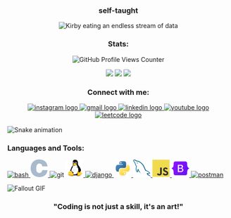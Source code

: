 <h3 align="center">self-taught</h3>

<p align="center">
  <img src="https://i.pinimg.com/originals/a5/d1/f6/a5d1f61e89bdce061817723044f8a757.gif" alt="Kirby eating an endless stream of data" width="300" />
</p>

<h3 align="center">Stats:</h3>

<p align="center">
  <img src="https://komarev.com/ghpvc/?username=yamilobt8&color=blueviolet" alt="GitHub Profile Views Counter" />
</p>

<div align="center">
  <img width="48%" src="https://github-readme-stats.vercel.app/api?username=yamilobt8&show_icons=true&theme=radical&hide_border=true&v=11"/>
  <img width="51%" src="https://github-readme-streak-stats.herokuapp.com/?user=yamilobt8&theme=radical&hide_border=true&v=11"/>
  <img width="45%" src="https://github-readme-stats.vercel.app/api/top-langs/?username=yamilobt8&layout=compact&hide_border=true&bg_color=0d1117&title_color=ff61af&text_color=c3e8fc&icon_color=c3e8fc&theme=radical&v=11"/>
</div>

<h3 align="center">Connect with me:</h3>
<div align="center">
  <a href="https://www.instagram.com/yamilobt_8/" target="_blank">
    <img src="https://img.shields.io/static/v1?message=Instagram&logo=instagram&label=&color=E4405F&logoColor=white&labelColor=&style=for-the-badge" height="35" alt="instagram logo"  />
  </a>
  <a href="mailto:yamilo12345678910@gmail.com" target="_blank">
    <img src="https://img.shields.io/static/v1?message=Gmail&logo=gmail&label=&color=D14836&logoColor=white&labelColor=&style=for-the-badge" height="35" alt="gmail logo"  />
  </a>
  <a href="https://www.linkedin.com/in/khalid-azaanoun-a0585425b/" target="_blank">
    <img src="https://img.shields.io/static/v1?message=LinkedIn&logo=linkedin&label=&color=0077B5&logoColor=white&labelColor=&style=for-the-badge" height="35" alt="linkedin logo"  />
  </a>
  <a href="https://www.youtube.com/channel/UCNOZmjNaJLbegZqafFuK6NQ" target="_blank">
    <img src="https://img.shields.io/static/v1?message=youtube&logo=youtube&label=&color=1DA1F2&logoColor=white&labelColor=&style=for-the-badge" height="35" alt="youtube logo"  />
  </a>
  <a href="https://leetcode.com/u/yamilobt8/" target="_blank">
    <img src="https://img.shields.io/static/v1?message=LeetCode&logo=leetcode&label=&color=FFA116&logoColor=white&labelColor=&style=for-the-badge" height="35" alt="leetcode logo" />
  </a>
</div>

<br clear="both">

<img src="https://profile-readme-generator.com/assets/snake.svg" alt="Snake animation" />
<h3 align="left">Languages and Tools:</h3>
<p align="left">
  <a href="https://www.gnu.org/software/bash/" target="_blank" rel="noreferrer">
    <img src="https://www.vectorlogo.zone/logos/gnu_bash/gnu_bash-icon.svg" alt="bash" width="40" height="40"/>
  </a>
  <a href="https://www.cprogramming.com/" target="_blank" rel="noreferrer">
    <img src="https://raw.githubusercontent.com/devicons/devicon/master/icons/c/c-original.svg" alt="c" width="40" height="40"/>
  </a>
  <img src="https://www.vectorlogo.zone/logos/git-scm/git-scm-icon.svg" alt="git" width="40" height="40"/>
  <a href="https://www.linux.org/" target="_blank" rel="noreferrer">
    <img src="https://raw.githubusercontent.com/devicons/devicon/master/icons/linux/linux-original.svg" alt="linux" width="40" height="40"/>
  </a>
  <a href="https://www.djangoproject.com/" target="_blank" rel="noreferrer">
    <img src="https://static.djangoproject.com/img/logos/django-logo-positive.svg" alt="django" width="70" height="40"/>
  </a>
  <a href="https://www.python.org/" target="_blank" rel="noreferrer">
    <img src="https://raw.githubusercontent.com/devicons/devicon/master/icons/python/python-original.svg" alt="python" width="40" height="40"/>
  </a>
  <a href="https://www.mysql.com/" target="_blank" rel="noreferrer">
    <img src="https://raw.githubusercontent.com/devicons/devicon/master/icons/mysql/mysql-original.svg" alt="sql" width="40" height="40"/>
  </a>
  <a href="https://www.javascript.com/" target="_blank" rel="noreferrer">
    <img src="https://raw.githubusercontent.com/devicons/devicon/master/icons/javascript/javascript-original.svg" alt="javascript" width="40" height="40"/>
  </a>
  <a href="https://getbootstrap.com/" target="_blank" rel="noreferrer">
    <img src="https://raw.githubusercontent.com/devicons/devicon/master/icons/bootstrap/bootstrap-original.svg" alt="bootstrap" width="40" height="40"/>
  </a>
  <a href="https://www.postman.com/" target="_blank" rel="noreferrer">
    <img src="https://www.vectorlogo.zone/logos/getpostman/getpostman-icon.svg" alt="postman" width="40" height="40"/>
  </a>
</p>


<img src="/green.gif" alt="Fallout GIF" style="width:auto; height:auto"/></a>
<h3 align="center">"Coding is not just a skill, it's an art!"</h3>
